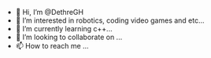 - 👋 Hi, I’m @DethreGH
- 👀 I’m interested in robotics, coding video games and etc...
- 🌱 I’m currently learning c++...
- 💞️ I’m looking to collaborate on ...
- 📫 How to reach me ...

<!---
DethreGH/DethreGH is a ✨ special ✨ repository because its `README.md` (this file) appears on your GitHub profile.
You can click the Preview link to take a look at your changes.
--->
